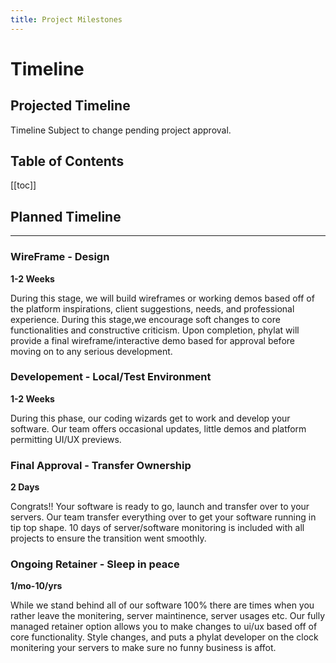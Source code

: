 ```yaml
---
title: Project Milestones
---
```


# Timeline

## Projected Timeline

Timeline Subject to change pending project approval.

## Table of Contents

[[toc]]

## Planned Timeline
---

### WireFrame - Design

**1-2 Weeks**

During this stage, we will build wireframes or working demos based off of the platform inspirations, client suggestions, needs, and professional experience. During this stage,we encourage soft changes to core functionalities and constructive criticism.
Upon completion, phylat will provide a final wireframe/interactive demo based for approval before moving on to any serious development.

### Developement - Local/Test Environment

**1-2 Weeks**

During this phase, our coding wizards get to work and develop your software. Our team offers occasional updates, little demos and platform permitting UI/UX previews.  

### Final Approval - Transfer Ownership

**2 Days**

Congrats!! Your software is ready to go, launch and transfer over to your servers. Our team transfer everything over to get your software running in tip top shape. 10 days of server/software monitoring is included with all projects to ensure the transition went smoothly. 


### Ongoing Retainer - Sleep in peace

**1/mo-10/yrs**

While we stand behind all of our software 100% there are times when you rather leave the monitering, server maintinence, server usages etc. Our fully managed retainer option allows you to make changes to ui/ux based off of core functionality. Style changes, and puts a phylat developer on the clock monitering your servers to make sure no funny business is affot.



